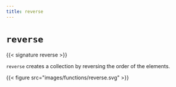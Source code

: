 ```yaml
---
title: reverse
---
```


# `reverse`

{{< signature reverse >}}

`reverse` creates a collection by reversing the order of the elements.

{{< figure src="images/functions/reverse.svg" >}}
